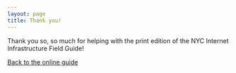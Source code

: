 ```yaml
---
layout: page
title: Thank you!
---
```


Thank you so, so much for helping with the print edition of the NYC Internet Infrastructure Field Guide! 

[Back to the online guide](http://seeingnetworks.in/nyc)